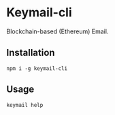 # Keymail-cli

Blockchain-based (Ethereum) Email.

## Installation

```base
npm i -g keymail-cli
```

## Usage

```base
keymail help
```
